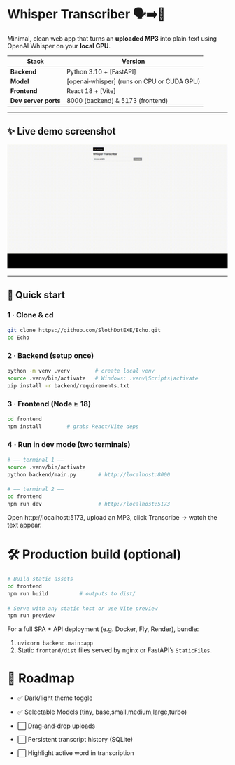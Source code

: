 # Whisper Transcriber 🗣️➡️📜

Minimal, clean web app that turns an **uploaded MP3** into plain‑text using OpenAI Whisper on your **local GPU**.

| Stack | Version |
|-------|---------|
| **Backend** | Python 3.10 + [FastAPI] |
| **Model** | [openai‑whisper] (runs on CPU or CUDA GPU) |
| **Frontend** | React 18 + [Vite] |
| **Dev server ports** | 8000 (backend) & 5173 (frontend) |

---

## ✨ Live demo screenshot

![UI screenshot](docs/Echo.gif)

---

## 🔧 Quick start

### 1 · Clone & cd

```bash
git clone https://github.com/SlothDotEXE/Echo.git
cd Echo
```

### 2 · Backend (setup once)

```bash
python -m venv .venv        # create local venv
source .venv/bin/activate   # Windows: .venv\Scripts\activate
pip install -r backend/requirements.txt
```

### 3 · Frontend (Node ≥ 18)

```bash
cd frontend
npm install        # grabs React/Vite deps
```

### 4 · Run in dev mode (two terminals)
```bash
# —— terminal 1 ——
source .venv/bin/activate
python backend/main.py       # http://localhost:8000

# —— terminal 2 ——
cd frontend
npm run dev                  # http://localhost:5173
```

Open http://localhost:5173, upload an MP3, click Transcribe → watch the text appear.

# 🛠️ Production build (optional)
```bash
# Build static assets
cd frontend
npm run build          # outputs to dist/

# Serve with any static host or use Vite preview
npm run preview
```

For a full SPA + API deployment (e.g. Docker, Fly, Render), bundle:
1. ```uvicorn backend.main:app```
2.  Static ```frontend/dist``` files served by nginx or FastAPI’s ```StaticFiles```.

# 🚀 Roadmap

- ✅ Dark/light theme toggle

- ✅ Selectable Models (tiny, base,small,medium,large,turbo)

- ⬜ Drag‑and‑drop uploads

- ⬜ Persistent transcript history (SQLite)

- ⬜ Highlight active word in transcription 
